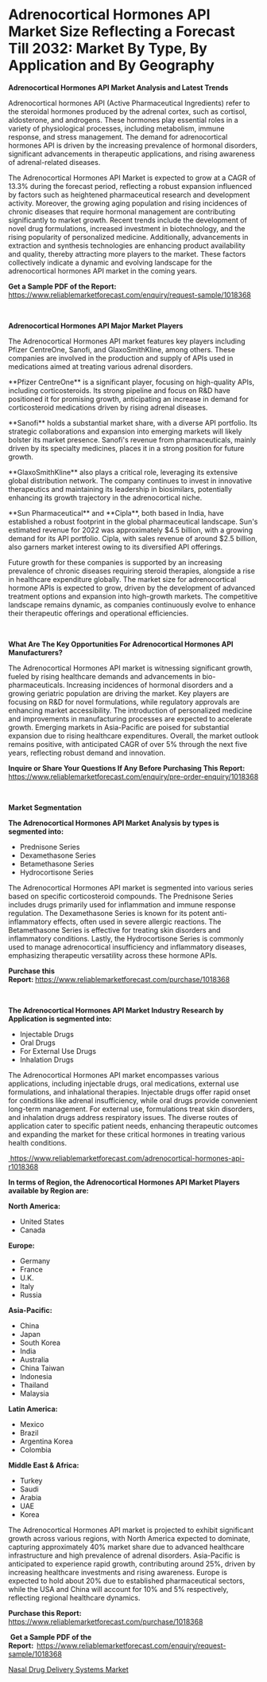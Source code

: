 <p><h1>Adrenocortical Hormones API Market Size Reflecting a Forecast Till 2032: Market By Type, By Application and By Geography</h1></p><p><strong>Adrenocortical Hormones API Market Analysis and Latest Trends</strong></p>
<p><p>Adrenocortical hormones API (Active Pharmaceutical Ingredients) refer to the steroidal hormones produced by the adrenal cortex, such as cortisol, aldosterone, and androgens. These hormones play essential roles in a variety of physiological processes, including metabolism, immune response, and stress management. The demand for adrenocortical hormones API is driven by the increasing prevalence of hormonal disorders, significant advancements in therapeutic applications, and rising awareness of adrenal-related diseases.</p><p>The Adrenocortical Hormones API Market is expected to grow at a CAGR of 13.3% during the forecast period, reflecting a robust expansion influenced by factors such as heightened pharmaceutical research and development activity. Moreover, the growing aging population and rising incidences of chronic diseases that require hormonal management are contributing significantly to market growth. Recent trends include the development of novel drug formulations, increased investment in biotechnology, and the rising popularity of personalized medicine. Additionally, advancements in extraction and synthesis technologies are enhancing product availability and quality, thereby attracting more players to the market. These factors collectively indicate a dynamic and evolving landscape for the adrenocortical hormones API market in the coming years.</p></p>
<p><strong>Get a Sample PDF of the Report:&nbsp;</strong> <a href="https://www.reliablemarketforecast.com/enquiry/request-sample/1018368?utm_campaign=3530&utm_medium=2&utm_source=Github&utm_content=ia&utm_term=21032025&utm_id=adrenocortical-hormones-api">https://www.reliablemarketforecast.com/enquiry/request-sample/1018368</a></p>
<p>&nbsp;</p>
<p><strong>Adrenocortical Hormones API Major Market Players</strong></p>
<p><p>The Adrenocortical Hormones API market features key players including Pfizer CentreOne, Sanofi, and GlaxoSmithKline, among others. These companies are involved in the production and supply of APIs used in medications aimed at treating various adrenal disorders.</p><p>**Pfizer CentreOne** is a significant player, focusing on high-quality APIs, including corticosteroids. Its strong pipeline and focus on R&D have positioned it for promising growth, anticipating an increase in demand for corticosteroid medications driven by rising adrenal diseases.</p><p>**Sanofi** holds a substantial market share, with a diverse API portfolio. Its strategic collaborations and expansion into emerging markets will likely bolster its market presence. Sanofi's revenue from pharmaceuticals, mainly driven by its specialty medicines, places it in a strong position for future growth.</p><p>**GlaxoSmithKline** also plays a critical role, leveraging its extensive global distribution network. The company continues to invest in innovative therapeutics and maintaining its leadership in biosimilars, potentially enhancing its growth trajectory in the adrenocortical niche.</p><p>**Sun Pharmaceutical** and **Cipla**, both based in India, have established a robust footprint in the global pharmaceutical landscape. Sun's estimated revenue for 2022 was approximately $4.5 billion, with a growing demand for its API portfolio. Cipla, with sales revenue of around $2.5 billion, also garners market interest owing to its diversified API offerings.</p><p>Future growth for these companies is supported by an increasing prevalence of chronic diseases requiring steroid therapies, alongside a rise in healthcare expenditure globally. The market size for adrenocortical hormone APIs is expected to grow, driven by the development of advanced treatment options and expansion into high-growth markets. The competitive landscape remains dynamic, as companies continuously evolve to enhance their therapeutic offerings and operational efficiencies.</p></p>
<p>&nbsp;</p>
<p><strong>What Are The Key Opportunities For Adrenocortical Hormones API Manufacturers?</strong></p>
<p><p>The Adrenocortical Hormones API market is witnessing significant growth, fueled by rising healthcare demands and advancements in bio-pharmaceuticals. Increasing incidences of hormonal disorders and a growing geriatric population are driving the market. Key players are focusing on R&D for novel formulations, while regulatory approvals are enhancing market accessibility. The introduction of personalized medicine and improvements in manufacturing processes are expected to accelerate growth. Emerging markets in Asia-Pacific are poised for substantial expansion due to rising healthcare expenditures. Overall, the market outlook remains positive, with anticipated CAGR of over 5% through the next five years, reflecting robust demand and innovation.</p></p>
<p><strong>Inquire or Share Your Questions If Any Before Purchasing This Report:</strong> <a href="https://www.reliablemarketforecast.com/enquiry/pre-order-enquiry/1018368?utm_campaign=3530&utm_medium=2&utm_source=Github&utm_content=ia&utm_term=21032025&utm_id=adrenocortical-hormones-api">https://www.reliablemarketforecast.com/enquiry/pre-order-enquiry/1018368</a></p>
<p>&nbsp;</p>
<p><strong>Market Segmentation</strong></p>
<p><strong>The Adrenocortical Hormones API Market Analysis by types is segmented into:</strong></p>
<p><ul><li>Prednisone Series</li><li>Dexamethasone Series</li><li>Betamethasone Series</li><li>Hydrocortisone Series</li></ul></p>
<p><p>The Adrenocortical Hormones API market is segmented into various series based on specific corticosteroid compounds. The Prednisone Series includes drugs primarily used for inflammation and immune response regulation. The Dexamethasone Series is known for its potent anti-inflammatory effects, often used in severe allergic reactions. The Betamethasone Series is effective for treating skin disorders and inflammatory conditions. Lastly, the Hydrocortisone Series is commonly used to manage adrenocortical insufficiency and inflammatory diseases, emphasizing therapeutic versatility across these hormone APIs.</p></p>
<p><strong>Purchase this Report:&nbsp;</strong><a href="https://www.reliablemarketforecast.com/purchase/1018368?utm_campaign=3530&utm_medium=2&utm_source=Github&utm_content=ia&utm_term=21032025&utm_id=adrenocortical-hormones-api">https://www.reliablemarketforecast.com/purchase/1018368</a></p>
<p>&nbsp;</p>
<p><strong>The Adrenocortical Hormones API Market Industry Research by Application is segmented into:</strong></p>
<p><ul><li>Injectable Drugs</li><li>Oral Drugs</li><li>For External Use Drugs</li><li>Inhalation Drugs</li></ul></p>
<p><p>The Adrenocortical Hormones API market encompasses various applications, including injectable drugs, oral medications, external use formulations, and inhalational therapies. Injectable drugs offer rapid onset for conditions like adrenal insufficiency, while oral drugs provide convenient long-term management. For external use, formulations treat skin disorders, and inhalation drugs address respiratory issues. The diverse routes of application cater to specific patient needs, enhancing therapeutic outcomes and expanding the market for these critical hormones in treating various health conditions.</p></p>
<p><a href="https://www.reliablemarketforecast.com/adrenocortical-hormones-api-r1018368?utm_campaign=3530&utm_medium=2&utm_source=Github&utm_content=ia&utm_term=21032025&utm_id=adrenocortical-hormones-api">&nbsp;https://www.reliablemarketforecast.com/adrenocortical-hormones-api-r1018368</a></p>
<p><strong>In terms of Region, the Adrenocortical Hormones API Market Players available by Region are:</strong></p>
<p>
    <p> <strong> North America: </strong>
        <ul>
            <li>United States</li>
            <li>Canada</li>
        </ul>
        </p> 
    <p> <strong> Europe: </strong>
        <ul>
            <li>Germany</li>
            <li>France</li>
            <li>U.K.</li>
            <li>Italy</li>
            <li>Russia</li>
        </ul>
        </p> 
    <p> <strong> Asia-Pacific: </strong>
        <ul>
            <li>China</li>
            <li>Japan</li>
            <li>South Korea</li>
            <li>India</li>
            <li>Australia</li>
            <li>China Taiwan</li>
            <li>Indonesia</li>
            <li>Thailand</li>
            <li>Malaysia</li>
        </ul>
        </p> 
    <p> <strong> Latin America: </strong>
        <ul>
            <li>Mexico</li>
            <li>Brazil</li>
            <li>Argentina Korea</li>
            <li>Colombia</li>
        </ul>
        </p> 
    <p> <strong> Middle East & Africa: </strong>
        <ul>
            <li>Turkey</li>
            <li>Saudi</li>
            <li>Arabia</li>
            <li>UAE</li>
            <li>Korea</li>
        </ul>
    </p>
    </p>
<p><p>The Adrenocortical Hormones API market is projected to exhibit significant growth across various regions, with North America expected to dominate, capturing approximately 40% market share due to advanced healthcare infrastructure and high prevalence of adrenal disorders. Asia-Pacific is anticipated to experience rapid growth, contributing around 25%, driven by increasing healthcare investments and rising awareness. Europe is expected to hold about 20% due to established pharmaceutical sectors, while the USA and China will account for 10% and 5% respectively, reflecting regional healthcare dynamics.</p></p>
<p><strong>Purchase this Report: </strong><a href="https://www.reliablemarketforecast.com/purchase/1018368?utm_campaign=3530&utm_medium=2&utm_source=Github&utm_content=ia&utm_term=21032025&utm_id=adrenocortical-hormones-api">https://www.reliablemarketforecast.com/purchase/1018368</a></p>
<p>&nbsp;<strong>Get a Sample PDF of the Report:&nbsp;&nbsp;</strong><a href="https://www.reliablemarketforecast.com/enquiry/request-sample/1018368?utm_campaign=3530&utm_medium=2&utm_source=Github&utm_content=ia&utm_term=21032025&utm_id=adrenocortical-hormones-api">https://www.reliablemarketforecast.com/enquiry/request-sample/1018368</a></p>
<p><strong></strong></p>
<p><p><a href="https://github.com/shefikagbons/Market-Research-Report-List-1/blob/main/nasal-drug-delivery-systems-market.md?utm_campaign=3530&utm_medium=2&utm_source=Github&utm_content=ia&utm_term=21032025&utm_id=adrenocortical-hormones-api">Nasal Drug Delivery Systems Market</a></p></p>